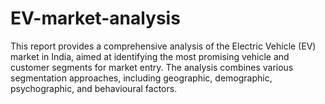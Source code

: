 # EV-market-analysis
This report provides a comprehensive analysis of the Electric Vehicle (EV) market in India, aimed at identifying the most promising vehicle and customer segments for market entry. The analysis combines various segmentation approaches, including geographic, demographic, psychographic, and behavioural factors. 

